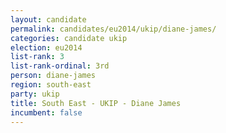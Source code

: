 ```yaml
---
layout: candidate
permalink: candidates/eu2014/ukip/diane-james/
categories: candidate ukip
election: eu2014
list-rank: 3
list-rank-ordinal: 3rd
person: diane-james
region: south-east
party: ukip
title: South East - UKIP - Diane James
incumbent: false
---
```

